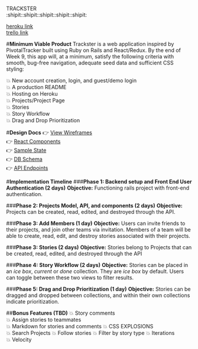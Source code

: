TRACKSTER  
:shipit::shipit::shipit::shipit::shipit:

[heroku link](http:/www.trackster.me)  
[trello link](https://trello.com/b/5xpjhjV8/trackster)

#__Minimum Viable Product__
Trackster is a web application inspired by PivotalTracker built using Ruby on Rails and React/Redux. By the end of Week 9, this app will, at a minimum, satisfy the following criteria with smooth, bug-free navigation, adequate seed data and sufficient CSS styling:

:boom: New account creation, login, and guest/demo login  
:boom: A production README  
:boom: Hosting on Heroku  
:boom: Projects/Project Page  
:boom: Stories  
:boom: Story Workflow  
:boom: Drag and Drop Prioritization  

#__Design Docs__
:point_right: [View Wireframes](./wireframes)  
:point_right: [React Components](./component-hierarchy.md)  
:point_right: [Sample State](./sample-state.md)  
:point_right: [DB Schema](./schema.md)  
:point_right: [API Endpoints](./api-endpoints.md)  

#__Implementation Timeline__
###__Phase 1: Backend setup and Front End User Authentication (2 days)__
__Objective:__ Functioning rails project with front-end authentication.

###__Phase 2: Projects Model, API, and components (2 days)__
__Objective:__ Projects can be created, read, edited, and destroyed through the API.

###__Phase 3: Add Members  (1 day)__
__Objective:__ Users can invite friends to their projects, and join other teams via invitation. Members of a team will be able to create, read, edit, and destroy stories associated with their projects.

###__Phase 3: Stories (2 days)__
__Objective:__ Stories belong to Projects that can be created, read, edited, and destroyed through the API

###__Phase 4: Story Workflow (2 days)__
__Objective:__ Stories can be placed in an *ice box*, *current* or *done* collection. They are *ice box* by default. Users can toggle between these two views to filter results.

###__Phase 5: Drag and Drop Prioritization (1 day)__
__Objective:__ Stories can be dragged and dropped between collections, and within their own collections indicate prioritization.


##__Bonus Features (TBD)__
:boom: Story comments  
:boom: Assign stories to teammates  
:boom: Markdown for stories and comments
:boom: CSS EXPLOSIONS  
:boom: Search Projects
:boom: Follow stories
:boom: Filter by story type
:boom: Iterations  
:boom: Velocity  
